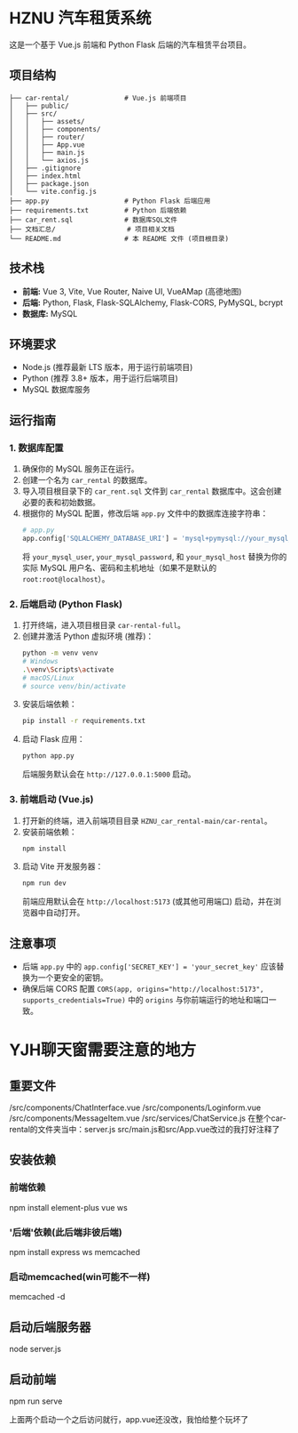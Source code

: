 # HZNU 汽车租赁系统

这是一个基于 Vue.js 前端和 Python Flask 后端的汽车租赁平台项目。

## 项目结构

```
├── car-rental/              # Vue.js 前端项目
│   ├── public/
│   ├── src/
│   │   ├── assets/
│   │   ├── components/
│   │   ├── router/
│   │   ├── App.vue
│   │   ├── main.js
│   │   └── axios.js
│   ├── .gitignore
│   ├── index.html
│   ├── package.json
│   └── vite.config.js 
├── app.py                   # Python Flask 后端应用
├── requirements.txt         # Python 后端依赖
├── car_rent.sql             # 数据库SQL文件
├── 文档汇总/                  # 项目相关文档
└── README.md                # 本 README 文件 (项目根目录)
```

## 技术栈

*   **前端:** Vue 3, Vite, Vue Router, Naive UI, VueAMap (高德地图)
*   **后端:** Python, Flask, Flask-SQLAlchemy, Flask-CORS, PyMySQL, bcrypt
*   **数据库:** MySQL

## 环境要求

*   Node.js (推荐最新 LTS 版本，用于运行前端项目)
*   Python (推荐 3.8+ 版本，用于运行后端项目)
*   MySQL 数据库服务

## 运行指南

### 1. 数据库配置

1.  确保你的 MySQL 服务正在运行。
2.  创建一个名为 `car_rental` 的数据库。
3.  导入项目根目录下的 `car_rent.sql` 文件到 `car_rental` 数据库中。这会创建必要的表和初始数据。
4.  根据你的 MySQL 配置，修改后端 `app.py` 文件中的数据库连接字符串：
    ```python
    # app.py
    app.config['SQLALCHEMY_DATABASE_URI'] = 'mysql+pymysql://your_mysql_user:your_mysql_password@your_mysql_host/car_rental'
    ```
    将 `your_mysql_user`, `your_mysql_password`, 和 `your_mysql_host` 替换为你的实际 MySQL 用户名、密码和主机地址（如果不是默认的 `root:root@localhost`）。

### 2. 后端启动 (Python Flask)

1.  打开终端，进入项目根目录 `car-rental-full`。
2.  创建并激活 Python 虚拟环境 (推荐)：
    ```bash
    python -m venv venv
    # Windows
    .\venv\Scripts\activate
    # macOS/Linux
    # source venv/bin/activate
    ```
3.  安装后端依赖：
    ```bash
    pip install -r requirements.txt
    ```
4.  启动 Flask 应用：
    ```bash
    python app.py
    ```
    后端服务默认会在 `http://127.0.0.1:5000` 启动。

### 3. 前端启动 (Vue.js)

1.  打开新的终端，进入前端项目目录 `HZNU_car_rental-main/car-rental`。
2.  安装前端依赖：
    ```bash
    npm install
    ```
3.  启动 Vite 开发服务器：
    ```bash
    npm run dev
    ```
    前端应用默认会在 `http://localhost:5173` (或其他可用端口) 启动，并在浏览器中自动打开。


## 注意事项

*   后端 `app.py` 中的 `app.config['SECRET_KEY'] = 'your_secret_key'` 应该替换为一个更安全的密钥。
*   确保后端 CORS 配置 `CORS(app, origins="http://localhost:5173", supports_credentials=True)` 中的 `origins` 与你前端运行的地址和端口一致。



# YJH聊天窗需要注意的地方
## 重要文件
/src/components/ChatInterface.vue
/src/components/Loginform.vue
/src/components/MessageItem.vue
/src/services/ChatService.js
在整个car-rental的文件夹当中：server.js
src/main.js和src/App.vue改过的我打好注释了

## 安装依赖
### 前端依赖
npm install element-plus vue ws

### '后端'依赖(此后端非彼后端)
npm install express ws memcached

### 启动memcached(win可能不一样)
memcached -d

## 启动后端服务器
node server.js

## 启动前端
npm run serve

上面两个启动一个之后访问就行，app.vue还没改，我怕给整个玩坏了